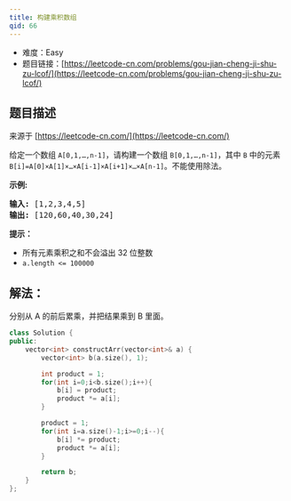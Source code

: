 ```yaml
---
title: 构建乘积数组
qid: 66
---
```



- 难度：Easy
- 题目链接：[https://leetcode-cn.com/problems/gou-jian-cheng-ji-shu-zu-lcof/](https://leetcode-cn.com/problems/gou-jian-cheng-ji-shu-zu-lcof/)


## 题目描述

来源于 [https://leetcode-cn.com/](https://leetcode-cn.com/)

<p>给定一个数组 <code>A[0,1,&hellip;,n-1]</code>，请构建一个数组 <code>B[0,1,&hellip;,n-1]</code>，其中 <code>B</code> 中的元素 <code>B[i]=A[0]&times;A[1]&times;&hellip;&times;A[i-1]&times;A[i+1]&times;&hellip;&times;A[n-1]</code>。不能使用除法。</p>



<p><strong>示例:</strong></p>

<pre><strong>输入:</strong> [1,2,3,4,5]
<strong>输出:</strong> [120,60,40,30,24]</pre>



<p><strong>提示：</strong></p>

<ul>
	<li>所有元素乘积之和不会溢出 32 位整数</li>
	<li><code>a.length &lt;= 100000</code></li>
</ul>


## 解法：

分别从 A 的前后累乘，并把结果乘到 B 里面。

```c++
class Solution {
public:
    vector<int> constructArr(vector<int>& a) {
        vector<int> b(a.size(), 1);

        int product = 1;
        for(int i=0;i<b.size();i++){
            b[i] = product;
            product *= a[i];
        }

        product = 1;
        for(int i=a.size()-1;i>=0;i--){
            b[i] *= product;
            product *= a[i];
        }

        return b;
    }
};
```